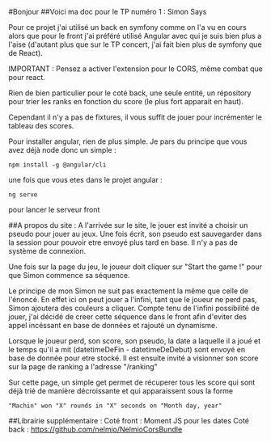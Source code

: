#Bonjour
##Voici ma doc pour le TP numéro 1 : Simon Says

Pour ce projet j'ai utilisé un back en symfony comme on l'a vu en cours alors que pour le front j'ai préféré utilisé Angular avec qui je suis bien plus a l'aise (d'autant plus que sur le TP concert, j'ai fait bien plus de symfony que de React).

IMPORTANT : Pensez a activer l'extension pour le CORS, même combat que pour react.

Rien de bien particulier pour le coté back, une seule entité, un répository pour trier les ranks en fonction du score (le plus fort apparait en haut).

Cependant il n'y a pas de fixtures, il vous suffit de jouer pour incrémenter le tableau des scores.

Pour installer angular, rien de plus simple. Je pars du principe que vous avez déjà node donc un simple : 

```
npm install -g @angular/cli
```

une fois que vous etes dans le projet angular : 

```
ng serve 
```
pour lancer le serveur front


##A propos du site :
A l'arrivée sur le site, le jouer est invité a choisir un pseudo pour jouer au jeux. Une fois écrit, son pseudo est sauvegarder dans la session pour pouvoir etre envoyé plus tard en base. Il n'y a pas de système de connexion.

Une fois sur la page du jeu, le joueur doit cliquer sur "Start the game !" pour que Simon commence sa séquence.

Le principe de mon Simon ne suit pas exactement la même que celle de l'énoncé. En effet ici on peut jouer a l'infini, tant que le joueur ne perd pas, Simon ajoutera des couleurs a cliquer. Compte tenu de l'infini possibilité de jouer, j'ai décidé de creer cette séquence dans le front afin d'eviter des appel incéssant en base de données et rajouté un dynamisme.

Lorsque le joueur perd, son score, son pseudo, la date a laquelle il a joué et le temps qu'il a mit (datetimeDeFin - datetimeDeDebut) sont envoyé en base de donnée pour etre stocké. Il est ensuite invité a visionner son score sur la page de ranking a l'adresse  "/ranking"

Sur cette page, un simple get permet de récuperer tous les score qui sont déjà trié de manière décroissante et qui apparaissent sous la forme 

```
"Machin" won "X" rounds in "X" seconds on "Month day, year"
```


##Librairie supplémentaire :
Coté front : Moment JS pour les dates
Coté back : https://github.com/nelmio/NelmioCorsBundle
